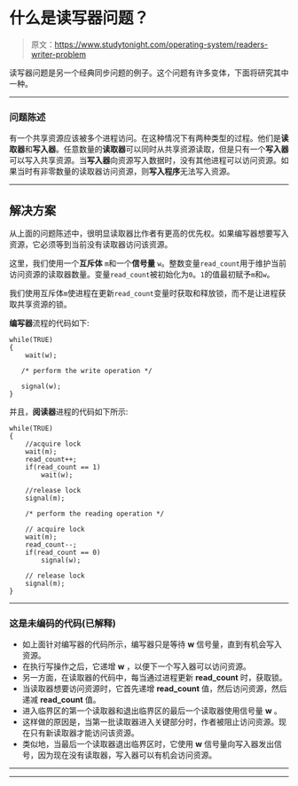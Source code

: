 # 什么是读写器问题？

> 原文：<https://www.studytonight.com/operating-system/readers-writer-problem>

读写器问题是另一个经典同步问题的例子。这个问题有许多变体，下面将研究其中一种。

* * *

### 问题陈述

有一个共享资源应该被多个进程访问。在这种情况下有两种类型的过程。他们是**读取器**和**写入器**。任意数量的**读取器**可以同时从共享资源读取，但是只有一个**写入器**可以写入共享资源。当**写入器**向资源写入数据时，没有其他进程可以访问资源。如果当时有非零数量的读取器访问资源，则**写入程序**无法写入资源。

* * *

## 解决方案

从上面的问题陈述中，很明显读取器比作者有更高的优先权。如果编写器想要写入资源，它必须等到当前没有读取器访问该资源。

这里，我们使用一个**互斥体** `m`和一个**信号量** `w`。整数变量`read_count`用于维护当前访问资源的读取器数量。变量`read_count`被初始化为`0`。`1`的值最初赋予`m`和`w`。

我们使用互斥体`m`使进程在更新`read_count`变量时获取和释放锁，而不是让进程获取共享资源的锁。

**编写器**流程的代码如下:

```
while(TRUE) 
{
    wait(w);

   /* perform the write operation */

   signal(w);
}
```

并且，**阅读器**进程的代码如下所示:

```
while(TRUE) 
{
    //acquire lock
    wait(m);
    read_count++;
    if(read_count == 1)
        wait(w);

    //release lock  
    signal(m);  

    /* perform the reading operation */

    // acquire lock
    wait(m);   
    read_count--;
    if(read_count == 0)
        signal(w);

    // release lock
    signal(m);  
} 
```

* * *

### 这是未编码的代码(已解释)

*   如上面针对编写器的代码所示，编写器只是等待 **w** 信号量，直到有机会写入资源。
*   在执行写操作之后，它递增 **w** ，以便下一个写入器可以访问资源。
*   另一方面，在读取器的代码中，每当通过进程更新 **read_count** 时，获取锁。
*   当读取器想要访问资源时，它首先递增 **read_count** 值，然后访问资源，然后递减 **read_count** 值。
*   进入临界区的第一个读取器和退出临界区的最后一个读取器使用信号量 **w** 。
*   这样做的原因是，当第一批读取器进入关键部分时，作者被阻止访问资源。现在只有新读取器才能访问该资源。
*   类似地，当最后一个读取器退出临界区时，它使用 **w** 信号量向写入器发出信号，因为现在没有读取器，写入器可以有机会访问资源。

* * *

* * *